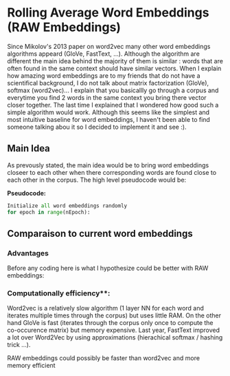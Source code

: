 # Rolling Average Word Embeddings (RAW Embeddings)
Since Mikolov's 2013 paper on word2vec many other word embeddings algorithms appeard (GloVe, FastText, ...). Although the algorithm are different the main idea behind the majority of them is similar : words that are often found in the same context should have similar vectors. When I explain how amazing word embeddings are to my friends that do not have a scientifical background, I do not talk about matrix factorization (GloVe), softmax (word2vec)... I explain that you basicallly go through a corpus and everytime you find 2 words in the same context you bring there vector closer together. The last time I explained that I wondered how good such a simple algorithm would work. Although this seems like the simplest and most intuitive baseline for word embeddings, I haven't been able to find someone talking abou it so I decided to implement it and see :).

## Main Idea
As prevously stated, the main idea would be to bring word embeddings closeer to each other when there corresponding words are found close to each other in the corpus. The high level pseudocode would be:

**Pseudocode:**
```python
Initialize all word embeddings randomly
for epoch in range(nEpoch):
```

## Comparaison to current word embeddings

### Advantages
Before any coding here is what I hypothesize could be better with RAW embeddings:

### Computationally efficiency**: 
Word2vec is a relatively slow algorithm (1 layer NN for each word and iterates multiple times through the corpus) but uses little RAM. On the other hand GloVe is fast (iterates through the corpus only once to compute the co-occurence matrix) but memory expensive. Last year, FastText improved a lot over Word2Vec by using approximations (hierachical softmax / hashing trick ...). 

RAW embeddings could possibly be faster than word2vec and more memory efficient 
